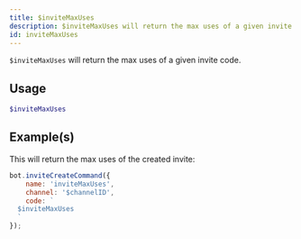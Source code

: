 ```yaml
---
title: $inviteMaxUses
description: $inviteMaxUses will return the max uses of a given invite code.
id: inviteMaxUses
---
```


`$inviteMaxUses` will return the max uses of a given invite code.

## Usage

```php
$inviteMaxUses
```

## Example(s)

This will return the max uses of the created invite:

```javascript
bot.inviteCreateCommand({
    name: 'inviteMaxUses',
    channel: '$channelID',
    code: `
  $inviteMaxUses
  `
});
```
